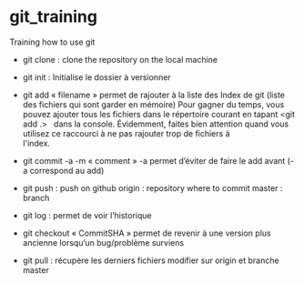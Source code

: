 # git_training
Training how to use git
- git clone <URL> : clone the repository on the local machine
- git init : Initialise le dossier à versionner 
- git add « filename » permet de rajouter à la liste des Index de git (liste des fichiers qui sont garder en mémoire)
    Pour gagner du temps, vous pouvez ajouter tous les fichiers dans le répertoire courant en tapant <git add .>
    dans la console. Évidemment, faites bien attention quand vous utilisez ce raccourci à ne pas rajouter trop de fichiers à            
    l'index.
- git commit -a -m « comment » 
    -a permet d’éviter de faire le add avant (-a correspond au add)
  
- git push <origin> <master> : push on github
    origin : repository where to commit
    master : branch

- git log : permet de voir l’historique

- git checkout « CommitSHA » permet de revenir à une version plus ancienne lorsqu’un bug/problème surviens

- git pull <origin> <master> : récupère les derniers fichiers modifier sur origin et branche master

